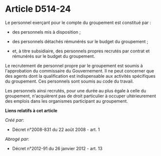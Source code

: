 # Article D514-24

Le personnel exerçant pour le compte du groupement est constitué par : 

- des personnels mis à disposition ; 

- des personnels détachés rémunérés sur le budget du groupement ; 

- et, à titre subsidiaire, des personnels propres recrutés par contrat et rémunérés sur le budget du groupement. 

Le recrutement de personnel propre par le groupement est soumis à l'approbation du commissaire du Gouvernement. Il ne peut
concerner que des agents dont la qualification est indispensable aux activités spécifiques du groupement. Ces personnels sont
soumis au code du travail. 

Les personnels ainsi recrutés, pour une durée au plus égale à celle du groupement, n'acquièrent pas de droit particulier à
occuper ultérieurement des emplois dans les organismes participant au groupement.

**Liens relatifs à cet article**

_Créé par_:

  - Décret n°2008-831 du 22 août 2008 - art. 1

_Abrogé par_:

  - Décret n°2012-91 du 26 janvier 2012 - art. 13
